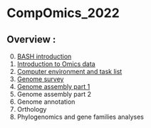 # CompOmics_2022

## Overview :
0. [BASH introduction](https://github.com/jacopoM28/CompOmics_Tutorship/tree/main/2023/0_Bash)
1. [Introduction to Omics data](https://github.com/jacopoM28/CompOmics_Tutorship/tree/main/2023/1_FastaFastq)
2. [Computer environment and task list](https://github.com/jacopoM28/CompOmics_Tutorship/blob/main/2023/2_ComputerEnv_ProjectWorkflow/README.md)
3. [Genome survey](https://github.com/jacopoM28/CompOmics_Tutorship/blob/main/2023/3_KmerBased_GenomeSurvey/README.md)
4. [Genome assembly part 1](https://github.com/jacopoM28/CompOmics_Tutorship/tree/main/2023/4_GenomeAssembly)
5. Genome assembly part 2
6. Genome annotation
7. Orthology
8. Phylogenomics and gene families analyses
